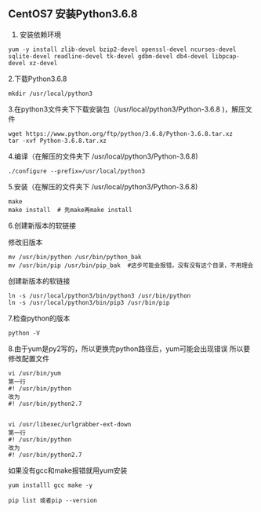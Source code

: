 ## CentOS7 安装Python3.6.8

1. 安装依赖环境

```linux
yum -y install zlib-devel bzip2-devel openssl-devel ncurses-devel sqlite-devel readline-devel tk-devel gdbm-devel db4-devel libpcap-devel xz-devel
```

2.下载Python3.6.8

```linux
mkdir /usr/local/python3
```

3.在python3文件夹下下载安装包（/usr/local/python3/Python-3.6.8 )，解压文件

```linux
wget https://www.python.org/ftp/python/3.6.8/Python-3.6.8.tar.xz
tar -xvf Python-3.6.8.tar.xz
```

4.编译（在解压的文件夹下 /usr/local/python3/Python-3.6.8)

```linux
./configure --prefix=/usr/local/python3
```

5.安装（在解压的文件夹下 /usr/local/python3/Python-3.6.8)

```linux
make
make install  # 先make再make install
```

6.创建新版本的软链接

修改旧版本

```linux
mv /usr/bin/python /usr/bin/python_bak
mv /usr/bin/pip /usr/bin/pip_bak  #这步可能会报错，没有没有这个目录，不用理会
```

创建新版本的软链接

```
ln -s /usr/local/python3/bin/python3 /usr/bin/python
ln -s /usr/local/python3/bin/pip3 /usr/bin/pip
```

7.检查python的版本

```
python -V
```

8.由于yum是py2写的，所以更换完python路径后，yum可能会出现错误 
所以要修改配置文件

```linux
vi /usr/bin/yum
第一行
#! /usr/bin/python
改为
#! /usr/bin/python2.7


vi /usr/libexec/urlgrabber-ext-down
第一行
#! /usr/bin/python
改为
#! /usr/bin/python2.7
```

如果没有gcc和make报错就用yum安装

```
yum installl gcc make -y
```

```
pip list 或者pip --version
```







